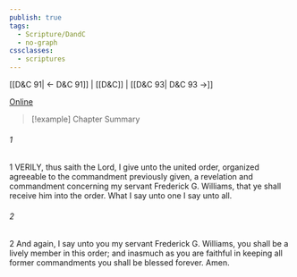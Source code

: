 ```yaml
---
publish: true
tags:
  - Scripture/DandC
  - no-graph
cssclasses:
  - scriptures
---
```

[[D&C 91| ← D&C 91]] | [[D&C]] | [[D&C 93| D&C 93 →]]

[Online](https://churchofjesuschrist.org/study/scriptures/dc-testament/dc/92?lang=eng)

>[!example] Chapter Summary
>
###### 1
1 VERILY, thus saith the Lord, I give unto the united order, organized agreeable to the commandment previously given, a revelation and commandment concerning my servant Frederick G. Williams, that ye shall receive him into the order. What I say unto one I say unto all.
###### 2
2 And again, I say unto you my servant Frederick G. Williams, you shall be a lively member in this order; and inasmuch as you are faithful in keeping all former commandments you shall be blessed forever. Amen.




